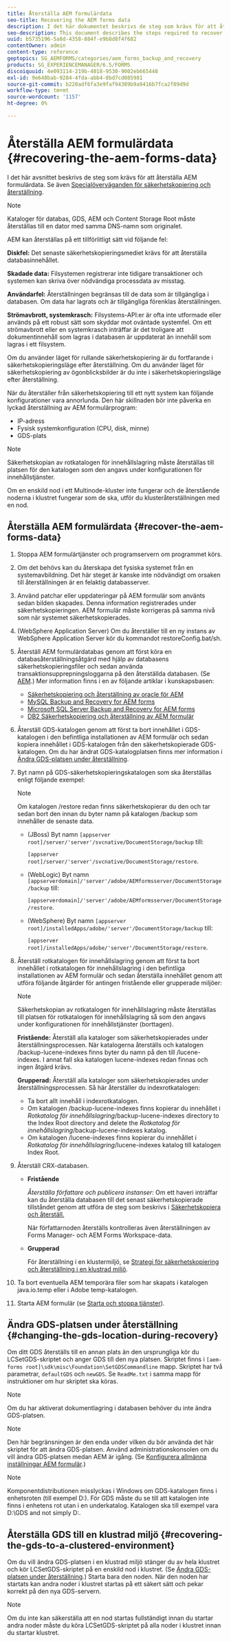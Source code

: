 ```yaml
---
title: Återställa AEM formulärdata
seo-title: Recovering the AEM forms data
description: I det här dokumentet beskrivs de steg som krävs för att återställa AEM formulärdata.
seo-description: This document describes the steps required to recover the AEM forms data.
uuid: b5735196-5a8d-4358-884f-e9b8d8f4f682
contentOwner: admin
content-type: reference
geptopics: SG_AEMFORMS/categories/aem_forms_backup_and_recovery
products: SG_EXPERIENCEMANAGER/6.5/FORMS
discoiquuid: 4e093114-219b-4018-9530-9002eb665448
exl-id: 9e648bab-9284-4fda-abb4-8bd7cd085981
source-git-commit: b220adf6fa3e9faf94389b9a9416b7fca2f89d9d
workflow-type: tm+mt
source-wordcount: '1157'
ht-degree: 0%

---
```


# Återställa AEM formulärdata {#recovering-the-aem-forms-data}

I det här avsnittet beskrivs de steg som krävs för att återställa AEM formulärdata. Se även [Specialöverväganden för säkerhetskopiering och återställning](/help/forms/using/admin-help/backup-recovery-strategy-aem-forms.md#special-considerations-for-backup-and-recovery).

>[!NOTE]
>
>Kataloger för databas, GDS, AEM och Content Storage Root måste återställas till en dator med samma DNS-namn som originalet.

AEM kan återställas på ett tillförlitligt sätt vid följande fel:

**Diskfel:** Det senaste säkerhetskopieringsmediet krävs för att återställa databasinnehållet.

**Skadade data:** Filsystemen registrerar inte tidigare transaktioner och systemen kan skriva över nödvändiga processdata av misstag.

**Användarfel:** Återställningen begränsas till de data som är tillgängliga i databasen. Om data har lagrats och är tillgängliga förenklas återställningen.

**Strömavbrott, systemkrasch:** Filsystems-API:er är ofta inte utformade eller används på ett robust sätt som skyddar mot oväntade systemfel. Om ett strömavbrott eller en systemkrasch inträffar är det troligare att dokumentinnehåll som lagras i databasen är uppdaterat än innehåll som lagras i ett filsystem.

Om du använder läget för rullande säkerhetskopiering är du fortfarande i säkerhetskopieringsläge efter återställning. Om du använder läget för säkerhetskopiering av ögonblicksbilder är du inte i säkerhetskopieringsläge efter återställning.

När du återställer från säkerhetskopiering till ett nytt system kan följande konfigurationer vara annorlunda. Den här skillnaden bör inte påverka en lyckad återställning av AEM formulärprogram:

* IP-adress
* Fysisk systemkonfiguration (CPU, disk, minne)
* GDS-plats

>[!NOTE]
>
>Säkerhetskopian av rotkatalogen för innehållslagring måste återställas till platsen för den katalogen som den angavs under konfigurationen för innehållstjänster.

Om en enskild nod i ett Multinode-kluster inte fungerar och de återstående noderna i klustret fungerar som de ska, utför du klusteråterställningen med en nod.

## Återställa AEM formulärdata {#recover-the-aem-forms-data}

1. Stoppa AEM formulärtjänster och programservern om programmet körs.
1. Om det behövs kan du återskapa det fysiska systemet från en systemavbildning. Det här steget är kanske inte nödvändigt om orsaken till återställningen är en felaktig databasserver.
1. Använd patchar eller uppdateringar på AEM formulär som använts sedan bilden skapades. Denna information registrerades under säkerhetskopieringen. AEM formulär måste korrigeras på samma nivå som när systemet säkerhetskopierades.
1. (WebSphere Application Server) Om du återställer till en ny instans av WebSphere Application Server kör du kommandot restoreConfig.bat/sh.
1. Återställ AEM formulärdatabas genom att först köra en databasåterställningsåtgärd med hjälp av databasens säkerhetskopieringsfiler och sedan använda transaktionsupprepningsloggarna på den återställda databasen. (Se [AEM](/help/forms/using/admin-help/files-back-recover.md#aem-forms-database).) Mer information finns i en av följande artiklar i kunskapsbasen:

   * [Säkerhetskopiering och återställning av oracle för AEM](https://www.adobe.com/go/kb403624)
   * [MySQL Backup and Recovery for AEM forms](https://www.adobe.com/go/kb403625)
   * [Microsoft SQL Server Backup and Recovery for AEM forms](https://www.adobe.com/go/kb403623)
   * [DB2 Säkerhetskopiering och återställning av AEM formulär](https://www.adobe.com/go/kb403626)

1. Återställ GDS-katalogen genom att först ta bort innehållet i GDS-katalogen i den befintliga installationen av AEM formulär och sedan kopiera innehållet i GDS-katalogen från den säkerhetskopierade GDS-katalogen. Om du har ändrat GDS-katalogplatsen finns mer information i [Ändra GDS-platsen under återställning](recovering-aem-forms-data.md#changing-the-gds-location-during-recovery).
1. Byt namn på GDS-säkerhetskopieringskatalogen som ska återställas enligt följande exempel:

   >[!NOTE]
   >
   >Om katalogen /restore redan finns säkerhetskopierar du den och tar sedan bort den innan du byter namn på katalogen /backup som innehåller de senaste data.

   * (JBoss) Byt namn `[appserver root]/server/'server'/svcnative/DocumentStorage/backup` till:

      `[appserver root]/server/'server'/svcnative/DocumentStorage/restore`.

   * (WebLogic) Byt namn `[appserverdomain]/'server'/adobe/AEMformsserver/DocumentStorage/backup` till:

      `[appserverdomain]/'server'/adobe/AEMformsserver/DocumentStorage/restore`.

   * (WebSphere) Byt namn `[appserver root]/installedApps/adobe/'server'/DocumentStorage/backup` till:

      `[appserver root]/installedApps/adobe/'server'/DocumentStorage/restore`.

1. Återställ rotkatalogen för innehållslagring genom att först ta bort innehållet i rotkatalogen för innehållslagring i den befintliga installationen av AEM formulär och sedan återställa innehållet genom att utföra följande åtgärder för antingen fristående eller grupperade miljöer:

   >[!NOTE]
   >
   >Säkerhetskopian av rotkatalogen för innehållslagring måste återställas till platsen för rotkatalogen för innehållslagring så som den angavs under konfigurationen för innehållstjänster (borttagen).

   **Fristående:** Återställ alla kataloger som säkerhetskopierades under återställningsprocessen. När katalogerna återställs och katalogen /backup-lucene-indexes finns byter du namn på den till /lucene-indexes. I annat fall ska katalogen lucene-indexes redan finnas och ingen åtgärd krävs.

   **Grupperad:** Återställ alla kataloger som säkerhetskopierades under återställningsprocessen. Så här återställer du indexrotkatalogen:

   * Ta bort allt innehåll i indexrotkatalogen.
   * Om katalogen /backup-lucene-indexes finns kopierar du innehållet i *Rotkatalog för innehållslagring*/backup-lucene-indexes directory to the Index Root directory and delete the *Rotkatalog för innehållslagring*/backup-lucene-indexes katalog.
   * Om katalogen /lucene-indexes finns kopierar du innehållet i *Rotkatalog för innehållslagring*/lucene-indexes katalog till katalogen Index Root.

1. Återställ CRX-databasen.

   * **Fristående**

      *Återställa författare och publicera instanser*: Om ett haveri inträffar kan du återställa databasen till det senast säkerhetskopierade tillståndet genom att utföra de steg som beskrivs i [Säkerhetskopiera och återställ.](https://docs.adobe.com/docs/en/crx/current/administering/backup_and_restore.html)

      När författarnoden återställs kontrolleras även återställningen av Forms Manager- och AEM Forms Workspace-data.

   * **Grupperad**

      För återställning i en klustermiljö, se [Strategi för säkerhetskopiering och återställning i en klustrad miljö](/help/forms/using/admin-help/strategy-backup-restore-clustered-environment.md#strategy-for-backup-and-restore-in-a-clustered-environment).

1. Ta bort eventuella AEM temporära filer som har skapats i katalogen java.io.temp eller i Adobe temp-katalogen.
1. Starta AEM formulär (se [Starta och stoppa tjänster](/help/forms/using/admin-help/starting-stopping-services.md#starting-and-stopping-services))<!-- BROKEN LINK and the application server(s) (see [Maintaining the Application Server](/help/forms/using/admin-help/topics/maintaining-the-application-server.md))-->.

## Ändra GDS-platsen under återställning {#changing-the-gds-location-during-recovery}

Om ditt GDS återställs till en annan plats än den ursprungliga kör du LCSetGDS-skriptet och anger GDS till den nya platsen. Skriptet finns i `[aem-forms root]\sdk\misc\Foundation\SetGDSCommandline` mapp. Skriptet har två parametrar, `defaultGDS` och `newGDS`. Se `ReadMe.txt` i samma mapp för instruktioner om hur skriptet ska köras.

>[!NOTE]
>
>Om du har aktiverat dokumentlagring i databasen behöver du inte ändra GDS-platsen.

>[!NOTE]
>
>Den här begränsningen är den enda under vilken du bör använda det här skriptet för att ändra GDS-platsen. Använd administrationskonsolen om du vill ändra GDS-platsen medan AEM är igång. (Se [Konfigurera allmänna inställningar AEM formulär](/help/forms/using/admin-help/configure-general-aem-forms-settings.md#configure-general-aem-forms-settings).)

>[!NOTE]
>
>Komponentdistributionen misslyckas i Windows om GDS-katalogen finns i enhetsroten (till exempel D:\). För GDS måste du se till att katalogen inte finns i enhetens rot utan i en underkatalog. Katalogen ska till exempel vara D:\GDS and not simply D:\.

## Återställa GDS till en klustrad miljö {#recovering-the-gds-to-a-clustered-environment}

Om du vill ändra GDS-platsen i en klustrad miljö stänger du av hela klustret och kör LCSetGDS-skriptet på en enskild nod i klustret. (Se [Ändra GDS-platsen under återställning](recovering-aem-forms-data.md#changing-the-gds-location-during-recovery).) Starta bara den noden. När den noden har startats kan andra noder i klustret startas på ett säkert sätt och pekar korrekt på den nya GDS-servern.

>[!NOTE]
>
>Om du inte kan säkerställa att en nod startas fullständigt innan du startar andra noder måste du köra LCSetGDS-skriptet på alla noder i klustret innan du startar klustret.

